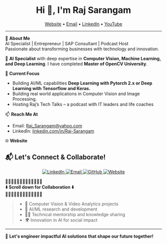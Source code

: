 <h1 align="center">Hi 👋, I'm Raj Sarangam</h1>

<p align="center">
  <a href="https://RajSarangam.com">Website</a> • 
  <a href="mailto:raj_sarangam@yahoo.com">Email</a> • 
  <a href="https://www.linkedin.com/in/Raj-Sarangam/">LinkedIn</a> • 
  <a href="https://www.YouTube.com/@RajSarangam/">YouTube</a>
</p>

---

🎯 **About Me**  
AI Specialist | Entrepreneur | SAP Consultant | Podcast Host   
Passionate about transforming businesses with technology and innovation.

🎯 **AI Specialist** with deep expertise in **Computer Vision, Machine Learning, and Deep Learning**. I have completed **Master of OpenCV University**.

💼 **Current Focus**  
- Building AI/ML capabilities **Deep Learning with Pytorch 2.x or Deep Learning with Tensorflow and Keras.**  
- Building real world applications in Computer Vision and Image Processing.  
- Hosting Raj’s Tech Talks – a podcast with IT leaders and life coaches

📫 **Reach Me At**  
- Email: [Raj_Sarangam@yahoo.com](mailto:Raj_Sarangam@yahoo.com)  
- LinkedIn: [linkedin.com/in/Raj-Sarangam](https://linkedin.com/in/Raj-Sarangam)

🌐 **Website**  




## 📬 Let's Connect & Collaborate!

<p align="center">
  <a href="https://www.linkedin.com/in/Raj-Sarangam" target="_blank">
    <img src="https://img.shields.io/badge/LinkedIn-Connect-blue?style=for-the-badge&logo=linkedin" alt="LinkedIn" />
  </a>
  <a href="mailto:raj_sarangam@yahoo.com">
    <img src="https://img.shields.io/badge/Email-Contact-red?style=for-the-badge&logo=gmail" alt="Email" />
  </a>
  <a href="https://github.com/RajSarangam" target="_blank">
    <img src="https://img.shields.io/badge/GitHub-Follow-black?style=for-the-badge&logo=github" alt="GitHub" />
  </a>
  <a href="https://RajSarangam.com" target="_blank">
    <img src="https://img.shields.io/badge/Website?style=for-the-badge&logo=firefox" alt="Website" />
  </a>
</p>

🌟🌟🌟🌟🌟🌟🌟🌟🌟🌟🌟🌟🌟  
**⬇️ Scroll down for Collaboration ⬇️**  
🌟🌟🌟🌟🌟🌟🌟🌟🌟🌟🌟🌟🌟


>
> - 🧠 Computer Vision & Video Analytics projects  
> - 🤖 AI/ML research and development  
> - 🧑‍🏫 Technical mentorship and knowledge sharing  
> - 🌍 Innovation in AI for social impact

---

🚀 **Let's engineer impactful AI solutions that shape our future together!**
